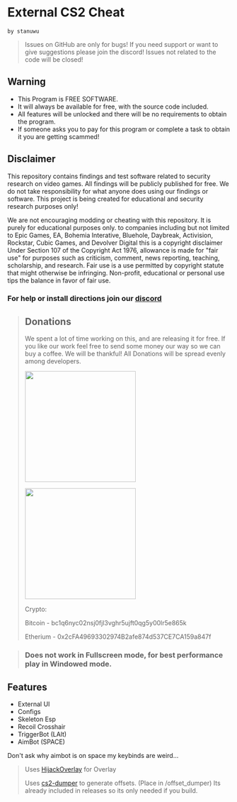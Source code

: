 # External CS2 Cheat
`by stanuwu`

> Issues on GitHub are only for bugs! If you need support or want to give suggestions please join the discord! Issues not related to the code will be closed!

## Warning
- This Program is FREE SOFTWARE.
- It will always be available for free, with the source code included.
- All features will be unlocked and there will be no requirements to obtain the program.
- If someone asks you to pay for this program or complete a task to obtain it you are getting scammed!

## Disclaimer
This repository contains findings and test software related to security research on video games. All findings will be publicly published for free. We do not take responsibility for what anyone does using our findings or software. This project is being created for educational and security research purposes only!

We are not encouraging modding or cheating with this repository. It is purely for educational purposes only. to companies including but not limited to Epic Games, EA, Bohemia Interative, Bluehole, Daybreak, Activision, Rockstar, Cubic Games, and Devolver Digital this is a copyright disclaimer Under Section 107 of the Copyright Act 1976, allowance is made for "fair use" for purposes such as criticism, comment, news reporting, teaching, scholarship, and research. Fair use is a use permitted by copyright statute that might otherwise be infringing. Non-profit, educational or personal use tips the balance in favor of fair use.

### For help or install directions join our [discord](https://discord.gg/EWWyBS3QdY)

>
> 
> ## Donations
> We spent a lot of time working on this, and are releasing it for free.
> If you like our work feel free to send some money our way so we can buy a coffee.
> We will be thankful! All Donations will be spread evenly among developers.
>
> [<img src="https://raw.githubusercontent.com/aha999/DonateButtons/master/Paypal.png" width="250">](https://www.paypal.com/ncp/payment/M3V7Q3Q295AHW)
>
> [<img src="https://raw.githubusercontent.com/gregoiresgt/payment-icons/master/Assets/Payment/Stripe/Stripe-card-dark@2x.png" width="250">](https://donate.stripe.com/dR63fk8ys7OF1k4eUU)
>
> Crypto:
>
> Bitcoin - bc1q6nyc02nsj0fjl3vghr5ujft0qg5y00lr5e865k
>
> Etherium - 0x2cFA49693302974B2afe874d537CE7CA159a847f

> ### Does not work in Fullscreen mode, for best performance play in Windowed mode.

## Features
- External UI
- Configs
- Skeleton Esp
- Recoil Crosshair
- TriggerBot (LAlt)
- AimBot (SPACE)

Don't ask why aimbot is on space my keybinds are weird...

> Uses [HijackOverlay](https://github.com/stanuwu/HijackOverlay) for Overlay
> 
> Uses [cs2-dumper](https://github.com/a2x/cs2-dumper) to generate offsets.
> (Place in /offset_dumper)
> Its already included in releases so its only needed if you build.
